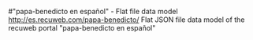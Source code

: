 #"papa-benedicto en español" - Flat file data model
http://es.recuweb.com/papa-benedicto/
Flat JSON file data model of the recuweb portal "papa-benedicto en español"
